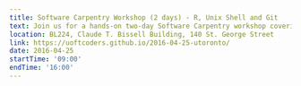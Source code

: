 ```yaml
---
title: Software Carpentry Workshop (2 days) - R, Unix Shell and Git
text: Join us for a hands-on two-day Software Carpentry workshop covering core small research team skills: programming with R, automating tasks with Unix Shell, and version control with Git. Workshop costs $20, click to see the event page for more details and registration!
location: BL224, Claude T. Bissell Building, 140 St. George Street
link: https://uoftcoders.github.io/2016-04-25-utoronto/
date: 2016-04-25
startTime: '09:00'
endTime: '16:00'
---
```

